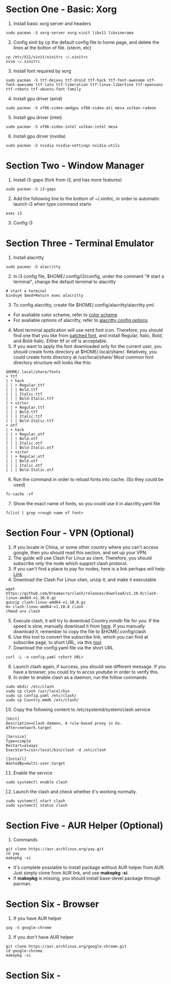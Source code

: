 # Section One - Basic: Xorg
1. Install basic xorg server and headers
```
sudo pacman -S xorg-server xorg-xinit libx11 libxinerama
```
2. Config xinit by cp the default config file to home page, and delete the lines at the botton of file. (xterm, etc)
```
cp /etc/X11/xinit/xinitrc ~/.xinitrc
nvim ~/.xinitrc
```
3. Install font required by xorg
```
sudo pacman -S ttf-dejavu ttf-droid ttf-hack ttf-font-awesome otf-font-awesome ttf-lato ttf-liberation ttf-linux-libertine ttf-opensans ttf-roboto ttf-ubuntu-font-family
```
4. Install gpu driver (amd)
```
sudo pacman -S xf86-video-amdgpu xf86-video-ati mesa vulkan-radeon
```
5. Install gpu driver (intel)
```
sudo pacman -S xf86-video-intel vulkan-intel mesa
```
6. Install gpu dirver (nvidia)
```
sudo pacman -S nvidia nvidia-settings nvidia-utils
```

# Section Two - Window Manager
1. Install i3-gaps (fork from i3, and has more features)
```
sudo pacman -S i3-gaps
```
2. Add the following line to the bottom of ~/.xinitrc, in order to automatic launch i3 when type command startx
```
exec i3
```
3. Config i3


# Section Three - Terminal Emulator
1. Install alacritty
```
sudo pacman -S alacritty
```
2. In i3 config file, $HOME/.config/i3/config, under the comment "# start a terminal", change the default terminal to alacritty
```
# start a terminal
bindsym $mod+Return exec alacritty
```
3. To config alacritty, create file $HOME/.config/alacritty/alacritty.yml.
- For avaliable color scheme, refer to [color scheme](https://github.com/alacritty/alacritty/wiki/Color-schemes)
- For avaliable options of alacritty, refer to [alacritty config options](https://github.com/alacritty/alacritty/blob/master/alacritty.yml)
4. Most terminal application will use nerd font icon. Therefore, you should find one that you like from [patched font](https://github.com/ryanoasis/nerd-fonts/tree/master/patched-fonts), and install Regular, Italic, Bold, and Bold-Italic. Either ttf or otf is acceptable.
5. If you want to apply the font downloaded only for the current user, you should create fonts directory at $HOME/.local/share/. Relatively, you could create fonts directory at /usr/local/share/ Most common font directory structure will looks like this:
```
$HOME/.local/share/fonts
+ ttf
| + hack
| | + Regular.ttf
| | | Bold.ttf
| | | Italic.ttf
| | | Bold-Italic.ttf
| + victor
| | + Regular.ttf
| | | Bold.ttf
| | | Italic.ttf
| | | Bold-Italic.ttf
+ otf
| + hack
| | + Regular.otf
| | | Bold.otf
| | | Italic.otf
| | | Bold-Italic.otf
| + victor
| | + Regular.otf
| | | Bold.otf
| | | Italic.otf
| | | Bold-Italic.otf
```
6. Run the command in order to reload fonts into cache. (So they could be used)
```
fc-cache -vf
```
7. Show the exact name of fonts, so you could use it in alacritty.yaml file
```
fclist | grep <rough name of font>
```

# Section Four - VPN (Optional)
1. If you locate in China, or some other country where you can't access google, then you should read this section, and set up your VPN.
2. The guide will use Clash For Linux as cient. Therefore, you should subscribe only the node which support clash protocol.
3. If you can't find a place to pay for nodes, here is a link perhaps will help: [Link](https://www.yxrcr.com/#/login)
4. Download the Clash For Linux clien, unzip it, and make it executable
```
wget https://github.com/Dreamacro/clash/releases/download/v1.10.0/clash-linux-amd64-v1.10.0.gz
gunzip clash-linux-amd64-v1.10.0.gz
mv clash-linux-amd64-v1.10.0 clash
chmod u+x clash
```
5. Execute clash, it will try to download Country.mmdb file for you. If the speed is slow, manually download it from [here](https://github.com/Dreamacro/maxmind-geoip/releases). If you manually download it, remember to copy the file to $HOME/.config/clash
6. Use this tool to convert the subscribe link, which you can find at subscribe page, to short URL, via this [tool](https://converter.niallapi.top/)
7. Download the config.yaml file via the short URL
```
curl -L -o config.yaml <short URL>
```
8. Launch clash again, if success, you should see different message. If you have a browser, you could try to accss youtube in order to verify this.
9. In order to enable clash as a daemon, run the follow commands
```
sudo mkdir /etc/clash
sudo cp clash /usr/local/bin
sudo cp config.yaml /etc/clash/
sudo cp Country.mmdb /etc/clash/
```
10. Copy the following content to /etc/systemd/system/clash.service
```
[Unit]
Description=Clash daemon, A rule-based proxy in Go.
After=network.target

[Service]
Type=simple
Restart=always
ExecStart=/usr/local/bin/clash -d /etc/clash

[Install]
WantedBy=multi-user.target
```
11. Enable the service
```
sudo systemctl enable clash
```
12. Launch the clash and check whether it's working normally.
```
sudo systemctl start clash
sudo systemctl status clash
```

# Section Five - AUR Helper (Optional)
1. Commands
```
git clone https://aur.archlinux.org/yay.git
cd yay
makepkg -si
```
- It's complete possiable to install package without AUR helper from AUR. Just simply clone from AUR link, and use **makepkg -si**.
- If **makepkg** is missing, you should install base-devel package through pacman.

# Section Six - Browser
1. If you have AUR helper
```
yay -S google-chrome
```
2. If you don't have AUR helper
```
git clone https://aur.archlinux.org/google-chrome.git
cd google-chrome
makepkg -si
```

# Section Six - 
